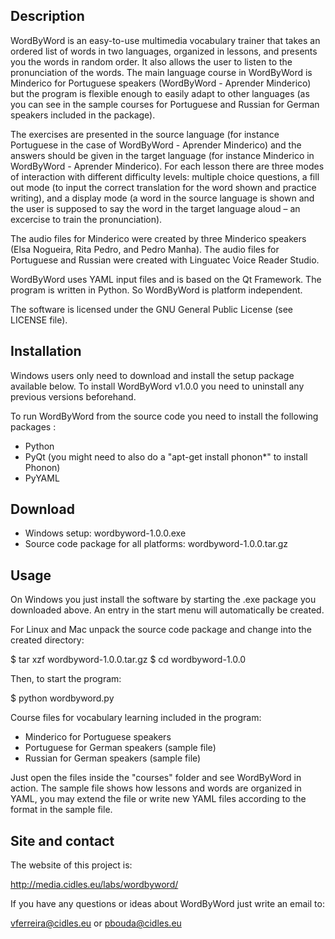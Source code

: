 Description
-----------
WordByWord is an easy-to-use multimedia vocabulary trainer that takes an ordered list of words in two languages, organized in lessons, and presents you the words in random order. It also allows the user to listen to the pronunciation of the words. The main language course in WordByWord is Minderico for Portuguese speakers (WordByWord - Aprender Minderico) but the program is flexible enough to easily adapt to other languages (as you can see in the sample courses for Portuguese and Russian for German speakers included in the package).

The exercises are presented in the source language (for instance Portuguese in the case of WordByWord - Aprender Minderico) and the answers should be given in the target language (for instance Minderico in WordByWord - Aprender Minderico). For each lesson there are three modes of interaction with different difficulty levels: multiple choice questions, a fill out mode (to input the correct translation for the word shown and practice writing), and a display mode (a word in the source language is shown and the user is supposed to say the word in the target language aloud – an excercise to train the pronunciation). 

The audio files for Minderico were created by three Minderico speakers (Elsa Nogueira, Rita Pedro, and Pedro Manha). The audio files for Portuguese and Russian were created with Linguatec Voice Reader Studio.

WordByWord uses YAML input files and is based on the Qt Framework. The program is written in Python. So WordByWord is platform independent.

The software is licensed under the GNU General Public License (see 
LICENSE file).


Installation
------------
Windows users only need to download and install the setup package available below. To install WordByWord v1.0.0 you need to uninstall any previous versions beforehand.

To run WordByWord from the source code you need to install the following packages :

- Python
- PyQt (you might need to also do a "apt-get install phonon*" to install Phonon)
- PyYAML 


Download
--------

- Windows setup: wordbyword-1.0.0.exe
- Source code package for all platforms: wordbyword-1.0.0.tar.gz


Usage
-----

On Windows you just install the software by starting the .exe package you downloaded above. An entry in the start menu will automatically be created. 

For Linux and Mac unpack the source code package and change into the created directory:

$ tar xzf wordbyword-1.0.0.tar.gz
$ cd wordbyword-1.0.0

Then, to start the program:

$ python wordbyword.py


Course files for vocabulary learning included in the program:

- Minderico for Portuguese speakers
- Portuguese for German speakers (sample file)
- Russian for German speakers (sample file)

Just open the files inside the "courses" folder and
see WordByWord in action.
The sample file shows how lessons and words are organized in YAML,
you may extend the file or write new YAML files according to the format
in the sample file. 


Site and contact
----------------
The website of this project is:

http://media.cidles.eu/labs/wordbyword/

If you have any questions or ideas about WordByWord just write an email
to:

vferreira@cidles.eu or pbouda@cidles.eu